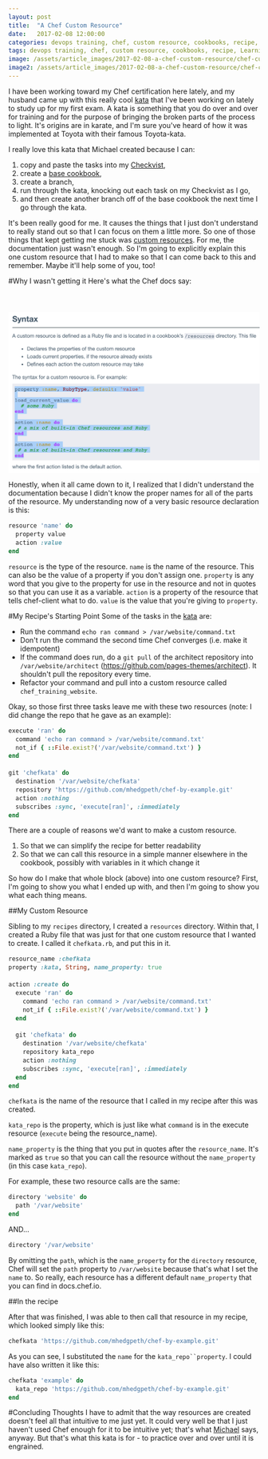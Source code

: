 ```yaml
---
layout: post
title:  "A Chef Custom Resource"
date:   2017-02-08 12:00:00
categories: devops training, chef, custom resource, cookbooks, recipe, Learning, kata
tags: devops training, chef, custom resource, cookbooks, recipe, Learning, kata
image: /assets/article_images/2017-02-08-a-chef-custom-resource/chef-custom-resource.jpg
image2: /assets/article_images/2017-02-08-a-chef-custom-resource/chef-custom-resource-mobile.jpg
---
```

I have been working toward my Chef certification here lately, and my husband came up with this really cool [kata](hhttps://github.com/mhedgpeth/chef-by-example) that I've been working on lately to study up for my first exam. A kata is something that you do over and over for training and for the purpose of bringing the broken parts of the process to light. It's origins are in karate, and I'm sure you've heard of how it was implemented at Toyota with their famous Toyota-kata. 

I really love this kata that Michael created because I can:

1) copy and paste the tasks into my [Checkvist](https://checkvist.com/),
2) create a [base cookbook](https://github.com/anniehedgpeth/chefkata), 
3) create a branch, 
4) run through the kata, knocking out each task on my Checkvist as I go, 
5) and then create another branch off of the base cookbook the next time I go through the kata.

It's been really good for me. It causes the things that I just don't understand to really stand out so that I can focus on them a little more. So one of those things that kept getting me stuck was [custom resources](https://docs.chef.io/custom_resources.html). For me, the documentation just wasn't enough. So I'm going to explicitly explain this one custom resource that I had to make so that I can come back to this and remember. Maybe it'll help some of you, too!

#Why I wasn't getting it
Here's what the Chef docs say:

[<img src='/assets/article_images/2017-02-08-a-chef-custom-resource/chefdocs.png' style='display: block; margin-left: auto; margin-right: auto; padding-top: 40px' />](https://docs.chef.io/custom_resources.html)

Honestly, when it all came down to it, I realized that I didn't understand the documentation because I didn't know the proper names for all of the parts of the resource. My understanding now of a very basic resource declaration is this:

```ruby
resource 'name' do  
  property value
  action :value
end
```

`resource` is the type of the resource.
`name` is the name of the resource. This can also be the value of a property if you don't assign one.
`property` is any word that you give to the property for use in the resource and not in quotes so that you can use it as a variable. 
`action` is a property of the resource that tells chef-client what to do.
`value` is the value that you're giving to `property`.

#My Recipe's Starting Point
Some of the tasks in the [kata](hhttps://github.com/mhedgpeth/chef-by-example) are:
 - Run the command `echo ran command > /var/website/command.txt`
 - Don't run the command the second time Chef converges (i.e. make it idempotent)
 - If the command does run, do a `git pull` of the architect repository into `/var/website/architect` (https://github.com/pages-themes/architect). It shouldn't pull the repository every time.
 - Refactor your command and pull into a custom resource called `chef_training_website`.

Okay, so those first three tasks leave me with these two resources (note: I did change the repo that he gave as an example):

```ruby
execute 'ran' do
  command 'echo ran command > /var/website/command.txt'
  not_if { ::File.exist?('/var/website/command.txt') }
end

git 'chefkata' do
  destination '/var/website/chefkata'
  repository 'https://github.com/mhedgpeth/chef-by-example.git'
  action :nothing
  subscribes :sync, 'execute[ran]', :immediately
end
```

There are a couple of reasons we'd want to make a custom resource. 
1. So that we can simplify the recipe for better readability
2. So that we can call this resource in a simple manner elsewhere in the cookbook, possibly with variables in it which change it 

So how do I make that whole block (above) into one custom resource? First, I'm going to show you what I ended up with, and then I'm going to show you what each thing means.

##My Custom Resource

Sibling to my `recipes` directory, I created a `resources` directory. Within that, I created a Ruby file that was just for that one custom resource that I wanted to create. I called it `chefkata.rb`, and put this in it.

```ruby
resource_name :chefkata 
property :kata, String, name_property: true

action :create do
  execute 'ran' do
    command 'echo ran command > /var/website/command.txt'
    not_if { ::File.exist?('/var/website/command.txt') }
  end

  git 'chefkata' do
    destination '/var/website/chefkata'
    repository kata_repo
    action :nothing
    subscribes :sync, 'execute[ran]', :immediately
  end
end
```
`chefkata` is the name of the resource that I called in my recipe after this was created.

`kata_repo` is the property, which is just like what `command` is in the execute resource (`execute` being the resource_name). 

`name_property` is the thing that you put in quotes after the `resource_name`. It's marked as `true` so that you can call the resource without the `name_property` (in this case `kata_repo`).

For example, these two resource calls are the same:

```ruby
directory 'website' do
  path '/var/website'
end
```

AND...

```ruby
directory '/var/website'
```

By omitting the `path`, which is the `name_property` for the `directory` resource, Chef will set the `path` property to `/var/website` because that's what I set the `name` to. So really, each resource has a different default `name_property` that you can find in docs.chef.io. 

##In the recipe

After that was finished, I was able to then call that resource in my recipe, which looked simply like this:

```ruby
chefkata 'https://github.com/mhedgpeth/chef-by-example.git'
```

As you can see, I substituted the `name` for the `kata_repo``property`. I could have also written it like this:

```ruby
chefkata 'example' do
  kata_repo 'https://github.com/mhedgpeth/chef-by-example.git'
end
```

#Concluding Thoughts
I have to admit that the way resources are created doesn't feel all that intuitive to me just yet. It could very well be that I just haven't used Chef enough for it to be intuitive yet; that's what [Michael](http://hedge-ops.com) says, anyway. But that's what this kata is for - to practice over and over until it is engrained. 